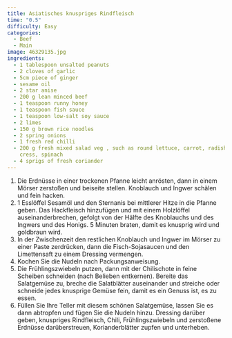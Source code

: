 ```yaml
---
title: Asiatisches knuspriges Rindfleisch
time: "0.5"
difficulty: Easy
categories:
  - Beef
  - Main
image: 46329135.jpg
ingredients:
  - 1 tablespoon unsalted peanuts
  - 2 cloves of garlic
  - 5cm piece of ginger
  - sesame oil
  - 2 star anise
  - 200 g lean minced beef
  - 1 teaspoon runny honey
  - 1 teaspoon fish sauce
  - 1 teaspoon low-salt soy sauce
  - 2 limes
  - 150 g brown rice noodles
  - 2 spring onions
  - 1 fresh red chilli
  - 200 g fresh mixed salad veg , such as round lettuce, carrot, radishes,
    cress, spinach
  - 4 sprigs of fresh coriander
---
```

1. Die Erdnüsse in einer trockenen Pfanne leicht anrösten, dann in einem Mörser zerstoßen und beiseite stellen. Knoblauch und Ingwer schälen und fein hacken.
2. 1 Esslöffel Sesamöl und den Sternanis bei mittlerer Hitze in die Pfanne geben. Das Hackfleisch hinzufügen und mit einem Holzlöffel auseinanderbrechen, gefolgt von der Hälfte des Knoblauchs und des Ingwers und des Honigs. 5 Minuten braten, damit es knusprig wird und goldbraun wird.
3. In der Zwischenzeit den restlichen Knoblauch und Ingwer im Mörser zu einer Paste zerdrücken, dann die Fisch-Sojasaucen und den Limettensaft zu einem Dressing vermengen.
4. Kochen Sie die Nudeln nach Packungsanweisung.
5. Die Frühlingszwiebeln putzen, dann mit der Chilischote in feine Scheiben schneiden (nach Belieben entkernen). Bereite das Salatgemüse zu, breche die Salatblätter auseinander und streiche oder schneide jedes knusprige Gemüse fein, damit es ein Genuss ist, es zu essen.
6. Füllen Sie Ihre Teller mit diesem schönen Salatgemüse, lassen Sie es dann abtropfen und fügen Sie die Nudeln hinzu. Dressing darüber geben, knuspriges Rindfleisch, Chili, Frühlingszwiebeln und zerstoßene Erdnüsse darüberstreuen, Korianderblätter zupfen und unterheben.